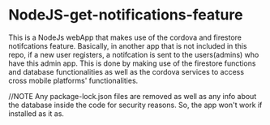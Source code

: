 # NodeJS-get-notifications-feature
This is a NodeJs webApp that makes use of the cordova and firestore notifcations feature. 
Basically, in another app that is not included in this repo, if a new user registers, a notifcation is sent to the users(admins) who have this admin app.
This is done by making use of the firestore functions and database functionalities as well as the cordova services to access cross mobile platforms' functionalities.

//NOTE
Any package-lock.json files are removed as well as any info about the database inside the code for security reasons. So, the app won't work if installed as it as.
